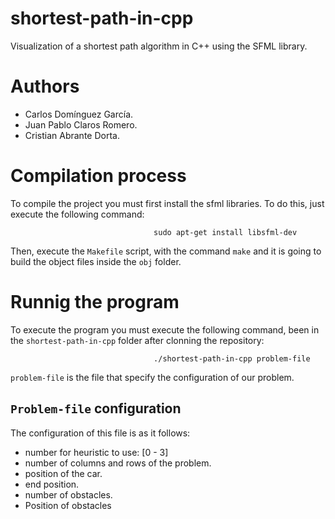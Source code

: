 # shortest-path-in-cpp
Visualization of a shortest path algorithm in C++ using the SFML library.
# Authors
* Carlos Domínguez García.
* Juan Pablo Claros Romero.
* Cristian Abrante Dorta.
# Compilation process
To compile the project you must first install the sfml libraries. To do this, just execute the following command:

                                    sudo apt-get install libsfml-dev
                                    
Then, execute the `Makefile` script, with the command `make` and it is going to build the object files inside the `obj` folder.

# Runnig the program
To execute the program you must execute the following command, been in the `shortest-path-in-cpp` folder after clonning the repository:


                                    ./shortest-path-in-cpp problem-file
                                    
`problem-file` is the file that specify the configuration of our problem.

## `Problem-file` configuration
The configuration of this file is as it follows:
* number for heuristic to use: [0 - 3]
* number of columns and rows of the problem.
* position of the car. 
* end position.
* number of obstacles.
* Position of obstacles
